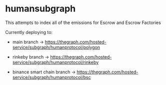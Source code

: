 # humansubgraph

This attempts to index all of the emissions for Escrow and Escrow Factories


Currently deploying to:

- main branch -> https://thegraph.com/hosted-service/subgraph/humanprotocol/polygon

- rinkeby branch -> https://thegraph.com/hosted-service/subgraph/humanprotocol/rinkeby

- binance smart chain branch -> https://thegraph.com/hosted-service/subgraph/humanprotocol/bsc
